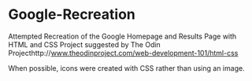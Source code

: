 # Google-Recreation
Attempted Recreation of the Google Homepage and Results Page with HTML and CSS
Project suggested by The Odin Projecthttp://www.theodinproject.com/web-development-101/html-css

When possible, icons were created with CSS rather than using an image. 

